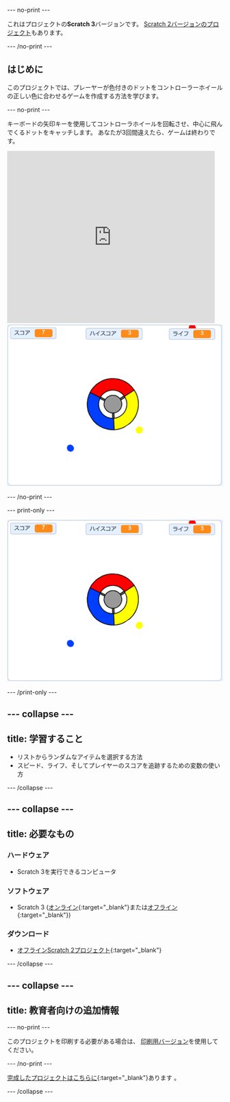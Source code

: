 \--- no-print \---

これはプロジェクトの**Scratch 3**バージョンです。 [Scratch 2バージョンのプロジェクト](https://projects.raspberrypi.org/en/projects/catch-the-dots-scratch2)もあります。

\--- /no-print \---

## はじめに

このプロジェクトでは、プレーヤーが色付きのドットをコントローラーホイールの正しい色に合わせるゲームを作成する方法を学びます。

\--- no-print \---

キーボードの矢印キーを使用してコントローラホイールを回転させ、中心に飛んでくるドットをキャッチします。 あなたが3回間違えたら、ゲームは終わりです。

<div class="scratch-preview">
  <iframe allowtransparency="true" width="485" height="402" src="https://scratch.mit.edu/projects/embed/252923761/?autostart=false" frameborder="0" scrolling="no"></iframe>
  <img src="images/dots-final.png">
</div>

\--- /no-print \---

\--- print-only \---

![ドットのスクリーンショット](images/dots-final.png)

\--- /print-only \---

## \--- collapse \---

## title: 学習すること

+ リストからランダムなアイテムを選択する方法
+ スピード、ライフ、そしてプレイヤーのスコアを追跡するための変数の使い方

\--- /collapse \---

## \--- collapse \---

## title: 必要なもの

### ハードウェア

+ Scratch 3を実行できるコンピュータ

### ソフトウェア

+ Scratch 3 ([オンライン](http://rpf.io/scratchon){:target="_blank"}または[オフライン](http://rpf.io/scratchoff){:target="_blank"})

### ダウンロード

+ [オフラインScratch 2プロジェクト](http://rpf.io/p/en/catch-the-dots-go){:target="_blank"}

\--- /collapse \---

## \--- collapse \---

## title: 教育者向けの追加情報

\--- no-print \---

このプロジェクトを印刷する必要がある場合は、 [印刷用バージョン](https://projects.raspberrypi.org/en/projects/catch-the-dots/print)を使用してください。

\--- /no-print \---

[完成したプロジェクトはこちらに](http://rpf.io/p/en/catch-the-dots-get){:target="_blank"}あります 。

\--- /collapse \---